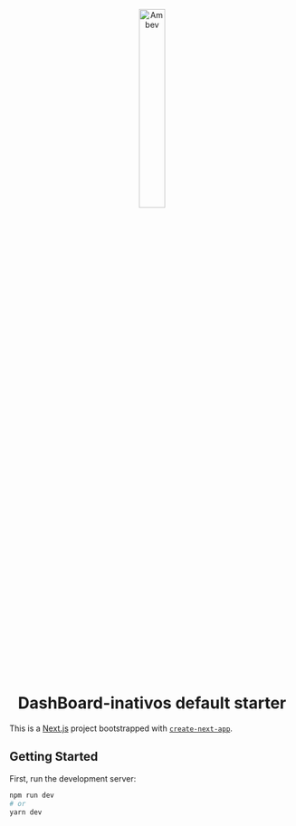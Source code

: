 <p align="center">
  <a href="https://www.ambev.com.br/">
    <img alt="Ambev" style=" fill: blue; " src="http://www.ambev.com.br/conteudo/themes/ambev-institucional/dist/img/cervejaria-ambev.svg" width="30%" />
  </a>
</p>
<h1 align="center">
  DashBoard-inativos default starter
</h1>


This is a [Next.js](https://nextjs.org/) project bootstrapped with [`create-next-app`](https://github.com/zeit/next.js/tree/canary/packages/create-next-app).

## Getting Started

First, run the development server:

```bash
npm run dev
# or
yarn dev
```
